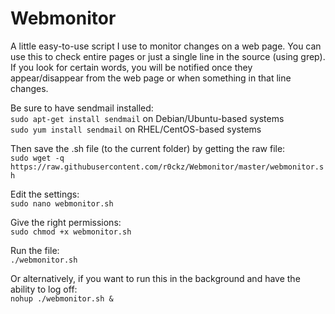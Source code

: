# Webmonitor
A little easy-to-use script I use to monitor changes on a web page. You can use this to check entire pages or just a single line in the source (using grep). If you look for certain words, you will be notified once they appear/disappear from the web page or when something in that line changes.

Be sure to have sendmail installed:<br>
`sudo apt-get install sendmail` on Debian/Ubuntu-based systems<br>
`sudo yum install sendmail` on RHEL/CentOS-based systems

Then save the .sh file (to the current folder) by getting the raw file:<br>
`sudo wget -q https://raw.githubusercontent.com/r0ckz/Webmonitor/master/webmonitor.sh`

Edit the settings:<br>
`sudo nano webmonitor.sh`

Give the right permissions:<br>
`sudo chmod +x webmonitor.sh`

Run the file:<br>
`./webmonitor.sh`

Or alternatively, if you want to run this in the background and have the ability to log off:<br>
`nohup ./webmonitor.sh &`
